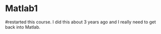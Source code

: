 # Matlab1
#restarted this course. I did this about 3 years ago and I really need to get back into Matlab.
